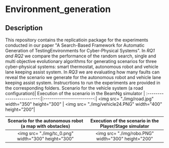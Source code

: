 # Environment_generation
## Description
This repository contains the replicatioin package for the experiments conducted in our paper "A Search-Based Framework for Automatic Generation of TestingEnvironments for Cyber-Physical Systems". 
In *RQ1 and RQ2* we compare the performance of the random search, single and multi objective evolutionary algorithms for generating scenarios for three cyber-physical systems: smart thermostat, autonomous robot and vehicle lane keeping assist system.
In *RQ3* we are evaluating how many faults can reveal the scenario we generate for the autonomous robot and vehicle lane keeping assist system.
Instrucrtions to run the experiments are provided in the corresponding folders.
Scenario for the vehicle system (a road configuration)| Execution of the scenario in the BeamNg simulator | 
:-------------------------:|:-------------------------:|
<img src= "./img/road.jpg" width="350" height="300"  | <img src= "./img/vehicle24.PNG" width="400" height="200"| 

Scenario for the autonomous robot (a map with obstacles)| Execution of the scenario in the Player/Stage simulator | 
:-------------------------:|:-------------------------:|
<img src= "./img/tc_0.png" width="300" height="300"| <img src= "./img/robo.PNG" width="300" height="200"| 
